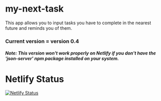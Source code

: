 # my-next-task

This app allows you to input tasks you have to complete in the nearest future and reminds you of them.

### Current version = version 0.4

##### Note: This version won't work properly on Netlify if you don't have the 'json-server' npm package installed on your system.

# Netlify Status

[![Netlify Status](https://api.netlify.com/api/v1/badges/1a347dd8-dc1a-4f66-896f-a6cedf37cd02/deploy-status)](https://app.netlify.com/sites/santorz-todo/deploys)
